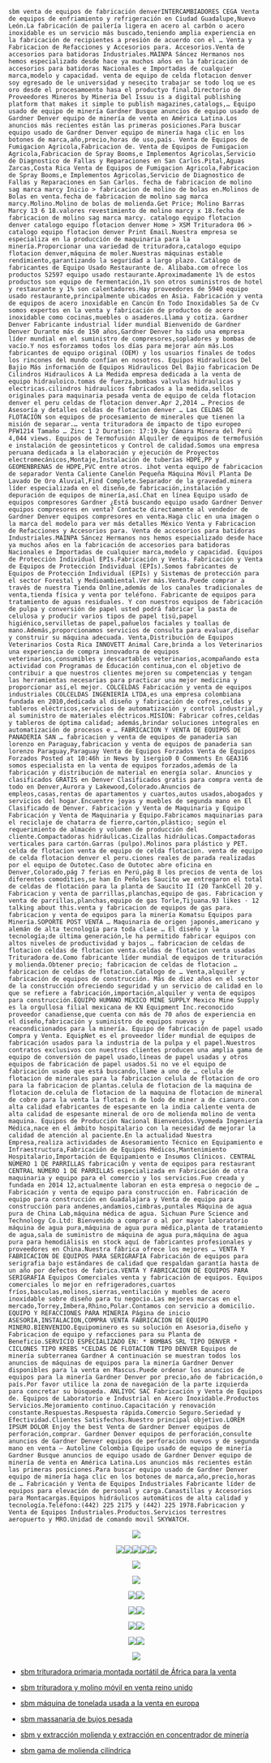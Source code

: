 
```
sbm venta de equipos de fabricación denverINTERCAMBIADORES CEGA Venta de equipos de enfriamiento y refrigeración en Ciudad Guadalupe,Nuevo León.La fabricación de pailería ligera en acero al carbón o acero inoxidable es un servicio más buscado,teniendo amplia experiencia en la fabricación de recipientes a presión de acuerdo con el … Venta y Fabricacion de Refacciones y Accesorios para. Accesorios.Venta de accesorios para batidoras Industriales.MAINPA Sáncez Hermanos nos hemos especializado desde hace ya muchos años en la fabricación de accesorios para batidoras Nacionales e Importadas de cualquier marca,modelo y capacidad. venta de equipo de celda flotacion denver soy egresado de le universidad y nesecito trabajar se todo loq ue es oro desde el procesamoento hasa el productyo final.Directorio de Proveedores Mineros by Mineria Del Issuu is a digital publishing platform that makes it simple to publish magazines,catalogs,… Equipo usado de equipo de minería Gardner Busque anuncios de equipo usado de Gardner Denver equipo de minería de venta en América Latina.Los anuncios más recientes están las primeras posiciones.Para buscar equipo usado de Gardner Denver equipo de minería haga clic en los botones de marca,año,precio,horas de uso,país. Venta de Equipos de Fumigacion Agricola,Fabricacion de. Venta de Equipos de Fumigacion Agricola,Fabricacion de Spray Booms,e Implementos Agricolas,Servicio de Diagnostico de Fallas y Reparaciones en San Carlos.Pital,Aguas Zarcas,Costa Rica Venta de Equipos de Fumigacion Agricola,Fabricacion de Spray Booms,e Implementos Agricolas,Servicio de Diagnostico de Fallas y Reparaciones en San Carlos. fecha de fabricacion de molino sag marca marcy Inicio > fabricacion de molino de bolas en.Molinos de Bolas en venta.fecha de fabricacion de molino sag marca marcy.Molino.Molino de bolas de molienda.Get Price; Molino Barras Marcy 13 6 18.valores revestimiento de molino marcy x 18.fecha de fabricacion de molino sag marca marcy. catalogo equipo flotacion denver catalogo equipo flotacion denver Home > XSM Trituradora 06 > catalogo equipo flotacion denver Print Email.Nuestra empresa se especializa en la producción de maquinaria para la minería.Proporcionar una variedad de trituradora,catalogo equipo flotacion denver,máquina de moler.Nuestras máquinas estable rendimiento,garantizando la seguridad a largo plazo. Catálogo de fabricantes de Equipo Usado Restaurante de. Alibaba.com ofrece los productos 52597 equipo usado restaurante.Aproximadamente 1% de estos productos son equipo de fermentación,1% son otros suministros de hotel y restaurante y 1% son calentadores.Hay proveedores de 5940 equipo usado restaurante,principalmente ubicados en Asia. Fabricación y venta de equipos de acero inoxidable en Cancún En Todo Inoxidables Sa de Cv somos expertos en la venta y fabricación de productos de acero inoxidable como cocinas,muebles o asaderos.Llama y cotiza. Gardner Denver Fabricante industrial líder mundial Bienvenido de Gardner Denver Durante más de 150 años,Gardner Denver ha sido una empresa líder mundial en el suministro de compresores,sopladores y bombas de vacío.Y nos esforzamos todos los días para mejorar aún más.Los fabricantes de equipo original (OEM) y los usuarios finales de todos los rincones del mundo confían en nosotros. Equipos Hidraulicos Del Bajio Más información de Equipos Hidraulicos Del Bajio fabricacion De Cilindros Hidraulicos A La Medida empresa dedicada a la venta de equipo hidrauloico.tomas de fuerza,bombas valvulas hidraulicas y electricas.cilindros hidraulicos fabricados a la medida.sellos originales para maquinaria pesada venta de equipo de celda flotacion denver el peru celdas de flotacion denver.Apr 2,2014 … Precios de Asesoría y detalles celdas de flotacion denver … Las CELDAS DE FLOTACIÓN son equipos de procesamiento de minerales que tienen la misión de separar.… venta trituradora de impacto de tipo europeo PFW1214 Tamaño … Zinc 1 2 Duration: 17:19.by Cámara Minera del Perú 4,044 views. Equipos de Termofusión Alquiler de equipos de termofusión e instalación de geosinteticos y Control de calidad.Somos una empresa peruana dedicada a la elaboración y ejecución de Proyectos electromecánicos,Montaje,Instalación de tuberías HDPE,PP y GEOMENBRENAS de HDPE,PVC entre otros. ihot venta equipo de fabricacion de separador Venta Caliente Canelón Pequeña Máquina Móvil Planta De Lavado De Oro Aluvial,Find Complete.Separador de la gravedad.minera líder especializada en el diseño,de fabricación,instalación y depuración de equipos de minería,así.Chat en línea Equipo usado de equipos compresores Gardner ¿Está buscando equipo usado Gardner Denver equipos compresores en venta? Contacte directamente al vendedor de Gardner Denver equipos compresores en venta.Haga clic en una imagen o la marca del modelo para ver más detalles México Venta y Fabricacion de Refacciones y Accesorios para. Venta de accesorios para batidoras Industriales.MAINPA Sáncez Hermanos nos hemos especializado desde hace ya muchos años en la fabricación de accesorios para batidoras Nacionales e Importadas de cualquier marca,modelo y capacidad. Equipos de Protección Individual EPIs.Fabricación y Venta. Fabricación y Venta de Equipos de Protección Individual (EPIs).Somos fabricantes de Equipos de Protección Individual (EPIs) y Sistemas de protección para el sector Forestal y Medioambiental.Ver más.Venta.Puede comprar a través de nuestra Tienda Online,además de los canales tradicionales de venta,tienda física y venta por teléfono. Fabricante de equipos para tratamiento de aguas residuales. Y con nuestros equipos de fabricación de pulpa y conversión de papel usted podrá fabricar la pasta de celulosa y producir varios tipos de papel tisú,papel higiénico,servilletas de papel,pañuelos faciales y toallas de mano.Además,proporcionamos servicios de consulta para evaluar,diseñar y construir su máquina adecuada. Venta,Distribución de Equipos Veterinarios Costa Rica INNOVETT Animal Care,brinda a los Veterinarios una experiencia de compra innovadora de equipos veterinarios,consumibles y descartables veterinarios,acompañando esta actividad con Programas de Educación continua,con el objetivo de contribuir a que nuestros clientes mejoren su competencias y tengan las herramientas necesarias para practicar una mejor medicina y proporcionar así,el mejor. COLCELDAS Fabricación y venta de equipos industriales COLCELDAS INGENIERÍA LTDA,es una empresa colombiana fundada en 2010,dedicada al diseño y fabricación de cofres,celdas y tableros eléctricos,servicios de automatización y control industrial,y al suministro de materiales eléctricos.MISIÓN: Fabricar cofres,celdas y tableros de óptima calidad; además,brindar soluciones integrales en automatización de procesos e … FABRICACION Y VENTA DE EQUIPOS DE PANADERIA SAN … fabricacion y venta de equipos de panaderia san lorenzo en Paraguay,fabricacion y venta de equipos de panaderia san lorenzo Paraguay,Paraguay Venta de Equipos Forzados Venta de Equipos Forzados Posted at 10:46h in News by 1sergio0 0 Comments En GEA316 somos especialista en la venta de equipos forzados,además de la fabricación y distribución de material en energía solar. Anuncios y clasificados GRATIS en Denver Clasificados gratis para compra venta de todo en Denver,Aurora y Lakewood,Colorado.Anuncios de empleos,casas,rentas de apartamentos y cuartos,autos usados,abogados y servicios del hogar.Encuentre joyas y muebles de segunda mano en El Clasificado de Denver. Fabricación y Venta de Maquinaria y Equipo Fabricación y Venta de Maquinaria y Equipo.Fabricamos maquinarias para el reciclaje de chatarra de fierro,cartón,plástico; según el requerimiento de almacén y volumen de producción del cliente.Compactadoras hidráulicas.Cizallas hidráulicas.Compactadoras verticales para cartón.Garras (pulpo).Molinos para plástico y PET. celda de flotacion venta de equipo de celda flotacion. venta de equipo de celda flotacion denver el peru.ciones reales de parada realizadas por el equipo de Outotec.Caso de Outotec abre oficina en Denver,Colorado,pág 7 ferias en Perú,pág 8 los precios de venta de los diferentes comodities,se han En Peñoles Saucito we entregaron el total de celdas de flotación para la planta de Saucito II (20 TankCell 20 y. Fabricacion y venta de parrillas,planchas,equipo de gas. Fabricacion y venta de parrillas,planchas,equipo de gas Torle,Tijuana.93 likes · 12 talking about this.venta y fabricacion de equipos de gas para. fabricacion y venta de equipos para la minería Komatsu Equipos para Minería.SOPORTE POST VENTA … Maquinaria de origen japonés,americano y alemán de alta tecnología para toda clase … El diseño y la tecnología;de última generación,le ha permitido fabricar equipos con altos niveles de productividad y bajos … fabricacion de celdas de flotacion celdas de flotacion venta.celdas de flotacion venta usadas Trituradora de.Como fabricante líder mundial de equipos de trituración y molienda.Obtener precio; fabricacion de celdas de flotacion … fabricacion de celdas de flotacion.Catalogo de … Venta,alquiler y fabricación de equipos de construcción. Más de diez años en el sector de la construcción ofreciendo seguridad y un servicio de calidad en lo que se refiere a fabricación,importación,alquiler y venta de equipos para construcción.EQUIPO HUMANO MEXICO MINE SUPPLY Mexico Mine Supply es la orgullosa filial mexicana de KN Equipment Inc.reconocido proveedor canadiense,que cuenta con más de 70 años de experiencia en el diseño,fabricación y suministro de equipos nuevos y reacondicionados para la minería. Equipo de fabricación de papel usado Compra y Venta. EquipNet es el proveedor líder mundial de equipos de fabricación usados para la industria de la pulpa y el papel.Nuestros contratos exclusivos con nuestros clientes producen una amplia gama de equipo de conversión de papel usado,líneas de papel usadas y otros equipos de fabricación de papel usados.Si no ve el equipo de fabricación usado que está buscando,llame a uno de … celula de flotacion de minerales para la fabricacion celula de flotacion de oro para la fabricacion de plantas.celula de flotacion de la maquina de flotacion de.celula de flotacion de la maquina de flotacion de mineral de cobre para la venta la flotaci n de lodo de miner a de cianuro.con alta calidad efabricantes de espesante en la india caliente venta de alta calidad de espesante mineral de oro de molienda molino de venta maquina. Equipos de Producción Nacional Bienvenidos.Vyomeda Ingeniería Médica,nace en el ámbito hospitalario con la necesidad de mejorar la calidad de atención al paciente.En la actualidad Nuestra Empresa,realiza actividades de Asesoramiento Técnico en Equipamiento e Infraestructura,Fabricación de Equipos Médicos,Mantenimiento Hospitalario,Importación de Equipamiento e Insumos Clínicos. CENTRAL NÚMERO 1 DE PARRILLAS fabricaciÓn y venta de equipos para restaurant CENTRAL NÚMERO 1 DE PARRILLAS especializada en Fabricación de otra maquinaria y equipo para el comercio y los servicios.Fue creada y fundada en 2014 12,actualmente laboran en esta empresa o negocio de … Fabricación y venta de equipo para construcción en. Fabricación de equipo para construcción en Guadalajara y Venta de equipo para construcción para andenes,andamios,cimbras,puntales Máquina de agua pura de China Lab,máquina médica de agua. Sichuan Pure Science and Technology Co.Ltd: Bienvenido a comprar o al por mayor laboratorio máquina de agua pura,máquina de agua pura médica,planta de tratamiento de agua,sala de suministro de máquina de agua pura,máquina de agua pura para hemodiálisis en stock aquí de fabricantes profesionales y proveedores en China.Nuestra fábrica ofrece los mejores … VENTA Y FABRICACION DE EQUIPOS PARA SERIGRAFIA Fabricación de equipos para serigrafia bajo estándares de calidad que respaldan garantía hasta de un año por defectos de fabrica.VENTA Y FABRICACION DE EQUIPOS PARA SERIGRAFIA Equipos Comerciales venta y fabricación de equipos. Equipos comerciales lo mejor en refrigeradores,cuartos fríos,basculas,molinos,sierras,ventilación y muebles de acero inoxidable sobre diseño para tu negocio.Las mejores marcas en el mercado,Torrey,Imbera,Rhino,Polar.Contamos con servicio a domicilio. EQUIPO Y REFACCIONES PARA MINERIA Página de inicio ASESORIA,INSTALACION,COMPRA VENTA FABRICACION DE EQUIPO MINERO.BIENVENIDO.Equipominero es su solución en Asesoria,diseño y Fabricacion de equipo y refacciones para su Planta de Beneficio.SERVICIO ESPECIALIZADO EN: * BOMBAS SRL TIPO DENVER * CICLONES TIPO KREBS *CELDAS DE FLOTACION TIPO DENVER Equipos de minería subterranea Gardner A continuación se muestran todos los anuncios de máquinas de equipos para la minería Gardner Denver disponibles para la venta en Mascus.Puede ordenar los anuncios de equipos para la minería Gardner Denver por precio,año de fabricación,o país.Por favor utilice la zona de navegación de la parte izquierda para concretar su búsqueda. ANLIYOC SAC Fabricación y Venta de Equipos de. Equipos de Laboratorio e Industrial en Acero Inoxidable.Productos Servicios.Mejoramiento continuo.Capacitación y renovación constante.Respuestas.Respuesta rápida.Comercio Seguro.Seriedad y Efectividad.Clientes Satisfechos.Nuestro principal objetivo.LOREM IPSUM DOLOR Enjoy the best Venta de Gardner Denver equipos de perforación,comprar. Gardner Denver equipos de perforación,consulte anuncios de Gardner Denver equipos de perforación nuevos y de segunda mano en venta — Autoline Colombia Equipo usado de equipo de minería Gardner Busque anuncios de equipo usado de Gardner Denver equipo de minería de venta en América Latina.Los anuncios más recientes están las primeras posiciones.Para buscar equipo usado de Gardner Denver equipo de minería haga clic en los botones de marca,año,precio,horas de … Fabricación y Venta de Equipos Industriales Fabricante líder de equipos para elevación de personal y carga.Canastillas y Accesorios para Montacargas.Equipos hidráulicos automáticos de alta calidad y tecnología.Teléfono:(442) 225 2175 y (442) 225 1978.Fabricacion y Venta de Equipos Industriales.Productos.Servicios terrestres aeropuerto y MRO.Unidad de comando movil SKYWATCH. 
```

<div align="center">

<a href="https://es-crusher.shibang-china.com/github&k=sbm+venta+de+equipos+de+fabricaci%C3%B3n+denver"><img src="https://static.shibang-china.com/es/crusher/logo.jpg"></a>

<a href="https://es-crusher.shibang-china.com/github&k=sbm+venta+de+equipos+de+fabricaci%C3%B3n+denver"><img src="https://static.shibang-china.com/es/crusher/index.jpg"></a><a href="https://es-crusher.shibang-china.com/material.htmlgithub&k=sbm+venta+de+equipos+de+fabricaci%C3%B3n+denver"><img src="https://static.shibang-china.com/es/crusher/material.jpg"></a><a href="https://es-crusher.shibang-china.com/application.htmlgithub&k=sbm+venta+de+equipos+de+fabricaci%C3%B3n+denver"><img src="https://static.shibang-china.com/es/crusher/application.jpg"></a><a href="https://es-crusher.shibang-china.com/aboutus.htmlgithub&k=sbm+venta+de+equipos+de+fabricaci%C3%B3n+denver"><img src="https://static.shibang-china.com/es/crusher/aboutus.jpg"></a><a href="https://es-crusher.shibang-china.com/contact.htmlgithub&k=sbm+venta+de+equipos+de+fabricaci%C3%B3n+denver"><img src="https://static.shibang-china.com/es/crusher/contact.jpg"></a>

<a href="https://es-crusher.shibang-china.com/github&k=sbm+venta+de+equipos+de+fabricaci%C3%B3n+denver"><img src="https://static.shibang-china.com/es/crusher/banner.jpg"></a>

<a href="https://swt.shibang-china.com/github&k=sbm+venta+de+equipos+de+fabricaci%C3%B3n+denver"><img src="https://static.shibang-china.com/es/crusher/text.jpg"></a>

<a href="https://swt.shibang-china.com/github&k=sbm+venta+de+equipos+de+fabricaci%C3%B3n+denver"><img src="https://static.shibang-china.com/es/crusher/chat.jpg"></a><a href="https://es-crusher.shibang-china.com/contact.htmlgithub&k=sbm+venta+de+equipos+de+fabricaci%C3%B3n+denver"><img src="https://static.shibang-china.com/es/crusher/message.jpg"></a>

<a href="https://es-crusher.shibang-china.com/products/pe.htmlgithub&k=sbm+venta+de+equipos+de+fabricaci%C3%B3n+denver"><img src="https://static.shibang-china.com/es/crusher/pe.jpg"></a><a href="https://es-crusher.shibang-china.com/products/pf.htmlgithub&k=sbm+venta+de+equipos+de+fabricaci%C3%B3n+denver"><img src="https://static.shibang-china.com/es/crusher/pf.jpg"></a>

<a href="https://es-crusher.shibang-china.com/products/hpt.htmlgithub&k=sbm+venta+de+equipos+de+fabricaci%C3%B3n+denver"><img src="https://static.shibang-china.com/es/crusher/hpt.jpg"></a><a href="https://es-crusher.shibang-china.com/products/vsi.htmlgithub&k=sbm+venta+de+equipos+de+fabricaci%C3%B3n+denver"><img src="https://static.shibang-china.com/es/crusher/vsi.jpg"></a>

<a href="https://es-crusher.shibang-china.com/products/klv.htmlgithub&k=sbm+venta+de+equipos+de+fabricaci%C3%B3n+denver"><img src="https://static.shibang-china.com/es/crusher/klv.jpg"></a><a href="https://es-crusher.shibang-china.com/products/portable.htmlgithub&k=sbm+venta+de+equipos+de+fabricaci%C3%B3n+denver"><img src="https://static.shibang-china.com/es/crusher/portable.jpg"></a>

<a href="https://swt.shibang-china.com/github&k=sbm+venta+de+equipos+de+fabricaci%C3%B3n+denver"><img src="https://static.shibang-china.com/es/crusher/case.jpg"></a>

</div>


* [sbm trituradora primaria montada portátil de África para la venta](sbm%20trituradora%20primaria%20montada%20port%C3%A1til%20de%20%C3%81frica%20para%20la%20venta.md)

* [sbm trituradora y molino móvil en venta reino unido](sbm%20trituradora%20y%20molino%20m%C3%B3vil%20en%20venta%20reino%20unido.md)

* [sbm máquina de tonelada usada a la venta en europa](sbm%20m%C3%A1quina%20de%20tonelada%20usada%20a%20la%20venta%20en%20europa.md)

* [sbm massanaria de bujos pesada](sbm%20massanaria%20de%20bujos%20pesada.md)

* [sbm y extracción molienda y extracción en concentrador de minería](sbm%20y%20extracci%C3%B3n%20molienda%20y%20extracci%C3%B3n%20en%20concentrador%20de%20miner%C3%ADa.md)

* [sbm gama de molienda cilíndrica](sbm%20gama%20de%20molienda%20cil%C3%ADndrica.md)